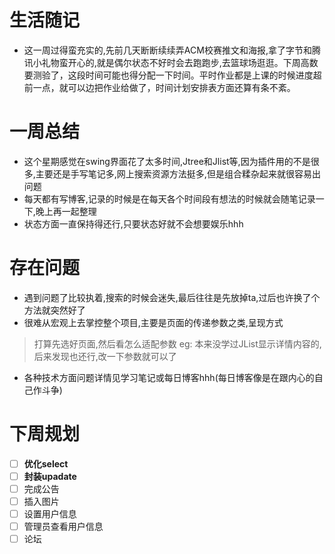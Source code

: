 ﻿# 生活随记
- 这一周过得蛮充实的,先前几天断断续续弄ACM校赛推文和海报,拿了字节和腾讯小礼物蛮开心的,就是偶尔状态不好时会去跑跑步,去篮球场逛逛。下周高数要测验了，这段时间可能也得分配一下时间。平时作业都是上课的时候进度超前一点，就可以边把作业给做了，时间计划安排表方面还算有条不紊。


# 一周总结
- 这个星期感觉在swing界面花了太多时间,Jtree和Jlist等,因为插件用的不是很多,主要还是手写笔记多,网上搜索资源方法挺多,但是组合糅杂起来就很容易出问题
- 每天都有写博客,记录的时候是在每天各个时间段有想法的时候就会随笔记录一下,晚上再一起整理
- 状态方面一直保持得还行,只要状态好就不会想要娱乐hhh
# 存在问题
- 遇到问题了比较执着,搜索的时候会迷失,最后往往是先放掉ta,过后也许换了个方法就突然好了
- 很难从宏观上去掌控整个项目,主要是页面的传递参数之类,呈现方式
> 打算先选好页面,然后看怎么适配参数
> eg: 本来没学过JList显示详情内容的,后来发现也还行,改一下参数就可以了
- 各种技术方面问题详情见学习笔记或每日博客hhh(每日博客像是在跟内心的自己作斗争)
# 下周规划
 - [ ] **优化select**
 - [ ] **封装upadate**
 - [ ] 完成公告
 - [ ] 插入图片
 - [ ] 设置用户信息
 - [ ] 管理员查看用户信息
- [ ] 论坛
